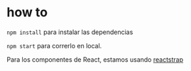 # how to

`npm install` para instalar las dependencias

`npm start` para correrlo en local.

Para los componentes de React, estamos usando [reactstrap](https://reactstrap.github.io/)
